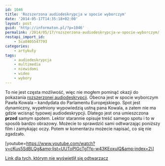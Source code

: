 ```yaml
---
id: 1046
title: 'Rozszerzona audiodeskrypcja w spocie wyborczym'
date: '2014-05-17T14:35:18+02:00'
layout: post
guid: 'http://informaton.pl/?p=1046'
permalink: /2014/05/17/rozszerzona-audiodeskrypcja-w-spocie-wyborczym/
restapi_import_id:
    - 5ca8405547793
categories:
    - artykuły
tags:
    - audiodeskrypcja
    - multimedia
    - niewidomi
    - wideo
    - wybory
---
```


To nie jest częsta możliwość, więc nie mogłem pominąć okazji do pokazania [rozszerzonej audiodeskrypcji](http://informaton.pl/?p=64). Obecna jest w spocie wyborczym Pawła Kowala – kandydata do Parlamentu Europejskiego. Spot jest dynamiczny, wypełniony wypowiedzią ustną pana Kowala, a zatem nie ma gdzie wcisnąć typowej audiodeskrypcji. Dlatego jest ona umieszczona **przed** samym spotem. Lektor starannie opisuje treść samego spotu i to w sposób bardzo obrazowy. Możecie to sprawdzić sami odtwarzając poniższy film i zamykając oczy. Potem w komentarzu możecie napisać, co się nie zgadzało.

 \[youtube=https://www.youtube.com/watch?v=cKus5SdBLQg&amp;list=UUToPIGcTgTfp-w43KEoxulQ&amp;index=2\]

[Link dla tych, którym nie wyświetlił się odtwarzacz](https://www.youtube.com/watch?v=cKus5SdBLQg&list=UUToPIGcTgTfp-w43KEoxulQ&index=2)